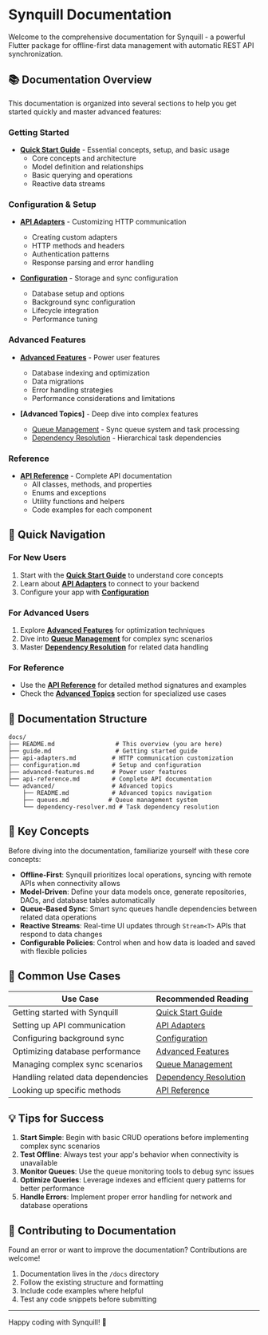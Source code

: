 # Synquill Documentation

Welcome to the comprehensive documentation for Synquill - a powerful Flutter package for offline-first data management with automatic REST API synchronization.

## 📚 Documentation Overview

This documentation is organized into several sections to help you get started quickly and master advanced features:

### Getting Started
- **[Quick Start Guide](guide.md)** - Essential concepts, setup, and basic usage
  - Core concepts and architecture
  - Model definition and relationships
  - Basic querying and operations
  - Reactive data streams

### Configuration & Setup
- **[API Adapters](api-adapters.md)** - Customizing HTTP communication
  - Creating custom adapters
  - HTTP methods and headers
  - Authentication patterns
  - Response parsing and error handling

- **[Configuration](configuration.md)** - Storage and sync configuration
  - Database setup and options
  - Background sync configuration
  - Lifecycle integration
  - Performance tuning

### Advanced Features
- **[Advanced Features](advanced-features.md)** - Power user features
  - Database indexing and optimization
  - Data migrations
  - Error handling strategies
  - Performance considerations and limitations

- **[Advanced Topics]** - Deep dive into complex features
  - [Queue Management](queues.md) - Sync queue system and task processing
  - [Dependency Resolution](dependency-resolver.md) - Hierarchical task dependencies

### Reference
- **[API Reference](api-reference.md)** - Complete API documentation
  - All classes, methods, and properties
  - Enums and exceptions
  - Utility functions and helpers
  - Code examples for each component

## 🚀 Quick Navigation

### For New Users
1. Start with the **[Quick Start Guide](guide.md)** to understand core concepts
2. Learn about **[API Adapters](api-adapters.md)** to connect to your backend
3. Configure your app with **[Configuration](configuration.md)**

### For Advanced Users
1. Explore **[Advanced Features](advanced-features.md)** for optimization techniques
2. Dive into **[Queue Management](advanced/queues.md)** for complex sync scenarios
3. Master **[Dependency Resolution](advanced/dependency-resolver.md)** for related data handling

### For Reference
- Use the **[API Reference](api-reference.md)** for detailed method signatures and examples
- Check the **[Advanced Topics](advanced/)** section for specialized use cases

## 📖 Documentation Structure

```
docs/
├── README.md                 # This overview (you are here)
├── guide.md                  # Getting started guide
├── api-adapters.md          # HTTP communication customization
├── configuration.md         # Setup and configuration
├── advanced-features.md     # Power user features
├── api-reference.md         # Complete API documentation
└── advanced/                # Advanced topics
    ├── README.md            # Advanced topics navigation
    ├── queues.md           # Queue management system
    └── dependency-resolver.md # Task dependency resolution
```

## 🎯 Key Concepts

Before diving into the documentation, familiarize yourself with these core concepts:

- **Offline-First**: Synquill prioritizes local operations, syncing with remote APIs when connectivity allows
- **Model-Driven**: Define your data models once, generate repositories, DAOs, and database tables automatically
- **Queue-Based Sync**: Smart sync queues handle dependencies between related data operations
- **Reactive Streams**: Real-time UI updates through `Stream<T>` APIs that respond to data changes
- **Configurable Policies**: Control when and how data is loaded and saved with flexible policies

## 🔧 Common Use Cases

| Use Case | Recommended Reading |
|----------|-------------------|
| Getting started with Synquill | [Quick Start Guide](guide.md) |
| Setting up API communication | [API Adapters](api-adapters.md) |
| Configuring background sync | [Configuration](configuration.md) |
| Optimizing database performance | [Advanced Features](advanced-features.md) |
| Managing complex sync scenarios | [Queue Management](advanced/queues.md) |
| Handling related data dependencies | [Dependency Resolution](advanced/dependency-resolver.md) |
| Looking up specific methods | [API Reference](api-reference.md) |

## 💡 Tips for Success

1. **Start Simple**: Begin with basic CRUD operations before implementing complex sync scenarios
2. **Test Offline**: Always test your app's behavior when connectivity is unavailable
3. **Monitor Queues**: Use the queue monitoring tools to debug sync issues
4. **Optimize Queries**: Leverage indexes and efficient query patterns for better performance
5. **Handle Errors**: Implement proper error handling for network and database operations

## 🤝 Contributing to Documentation

Found an error or want to improve the documentation? Contributions are welcome!

1. Documentation lives in the `/docs` directory
2. Follow the existing structure and formatting
3. Include code examples where helpful
4. Test any code snippets before submitting

---

Happy coding with Synquill! 🚀
